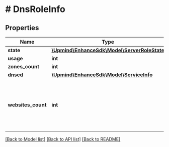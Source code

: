 # # DnsRoleInfo

## Properties

Name | Type | Description | Notes
------------ | ------------- | ------------- | -------------
**state** | [**\Upmind\EnhanceSdk\Model\ServerRoleState**](ServerRoleState.md) |  |
**usage** | **int** |  |
**zones_count** | **int** |  |
**dnscd** | [**\Upmind\EnhanceSdk\Model\ServiceInfo**](ServiceInfo.md) |  |
**websites_count** | **int** | The number of websites whose DNS zones are assigned to be on this dns role. |

[[Back to Model list]](../../README.md#models) [[Back to API list]](../../README.md#endpoints) [[Back to README]](../../README.md)
